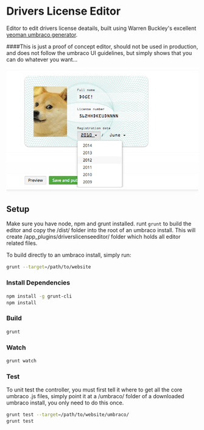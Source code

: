 # Drivers License Editor

Editor to edit drivers license deatails, built using Warren Buckley's excellent [yeoman umbraco generator](https://github.com/warrenbuckley/generator-umbraco).

####This is just a proof of concept editor, should not be used in production, and does not follow the umbraco UI guidelines, but simply shows that you can do whatever you want...

![editor screenshot](screenshot.png)


## Setup
Make sure you have node, npm and grunt installed. runt `grunt` to build the editor and copy the /dist/ folder into the root of an umbraco install. This will create /app_plugins/driverslicenseeditor/ folder which holds all editor related files. 

To build directly to an umbraco install, simply run: 

```bash
grunt --target=/path/to/website
```


### Install Dependencies

```bash
npm install -g grunt-cli
npm install
```

### Build

```bash
grunt
```

### Watch

```bash
grunt watch
```

### Test
To unit test the controller, you must first tell it where to get all the core umbraco .js files, simply point it at a /umbraco/ folder of a downloaded umbraco install, you only need to do this once. 

```bash
grunt test --target=/path/to/website/umbraco/
grunt test
```
